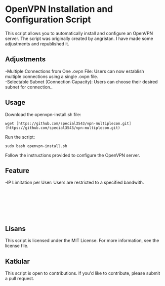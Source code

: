 # OpenVPN Installation and Configuration Script
This script allows you to automatically install and configure an OpenVPN server. The script was originally created by angristan. I have made some adjustments and republished it.
## Adjustments
-Multiple Connections from One .ovpn File: Users can now establish multiple connections using a single .ovpn file.<br />
-Selectable Subnet (Connection Capacity): Users can choose their desired subnet for connection..


## Usage
Download the openvpn-install.sh file:<br />
```
wget [https://github.com/special3543/vpn-multiplecon.git](https://github.com/special3543/vpn-multiplecon.git)
```
Run the script:<br />
```
sudo bash openvpn-install.sh
```
Follow the instructions provided to configure the OpenVPN server.

## Feature
-IP Limitation per User: Users are restricted to a specified bandwith.




<br />
<br />
<br />
<br />
<br />



## Lisans
This script is licensed under the MIT License. For more information, see the license file.

## Katkılar
This script is open to contributions. If you'd like to contribute, please submit a pull request.

